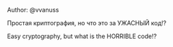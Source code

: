 Author: @vvanuss

Простая криптография, но что это за УЖАСНЫЙ код!?

Easy cryptography, but what is the HORRIBLE code!?
